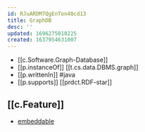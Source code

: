 ```yaml
---
id: RJuARDM7QgEnTon40cd13
title: GraphDB
desc: ''
updated: 1696275010225
created: 1637954631007
---
```



- [[c.Software.Graph-Database]]
- [[p.instanceOf]] [[t.cs.data.DBMS.graph]]
- [[p.writtenIn]] #java
- [[p.supports]] [[prdct.RDF-star]]


## [[c.Feature]]

- [embeddable](https://graphdb.ontotext.com/documentation/9.8/free/devhub/embeddedgraphdb.html)